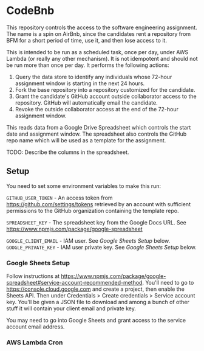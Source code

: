 # CodeBnb
This repository controls the access to the software engineering assignment. The name is a spin on AirBnb, since the candidates rent a repository from BFM for a short period of time, use it, and then lose access to it.

This is intended to be run as a scheduled task, once per day, under AWS Lambda (or really any other mechanism). It is not idempotent and should not be run more than once per day. It performs the following actions:

1. Query the data store to identify any individuals whose 72-hour assignment window is starting in the next 24 hours.
2. Fork the base repository into a repository customized for the candidate.
3. Grant the candidate's GitHub account outside collaborator access to the repository. GitHub will automatically email the candidate.
5. Revoke the outside collaborator access at the end of the 72-hour assignment window.

This reads data from a Google Drive Spreadsheet which controls the start date and assignment window. The spreadsheet also controls the GitHub repo name which will be used as a template for the assignment.

TODO: Describe the columns in the spreadsheet.

## Setup
You need to set some environment variables to make this run:

`GITHUB_USER_TOKEN` - An access token from https://github.com/settings/tokens retrieved by an account with sufficient permissions to the GitHub organization containing the template repo.

`SPREADSHEET_KEY` - The spreadsheet key from the Google Docs URL. See https://www.npmjs.com/package/google-spreadsheet

`GOOGLE_CLIENT_EMAIL` - IAM user. See _Google Sheets Setup_ below.
`GOOGLE_PRIVATE_KEY` - IAM user private key. See _Google Sheets Setup_ below.

### Google Sheets Setup
Follow instructions at https://www.npmjs.com/package/google-spreadsheet#service-account-recommended-method. You'll need to go to https://console.cloud.google.com and create a project, then enable the Sheets API. Then under Credentials > Create credentials > Service account key. You'll be given a JSON file to download and among a bunch of other stuff it will contain your client email and private key.

You may need to go into Google Sheets and grant access to the service account email address.

### AWS Lambda Cron
